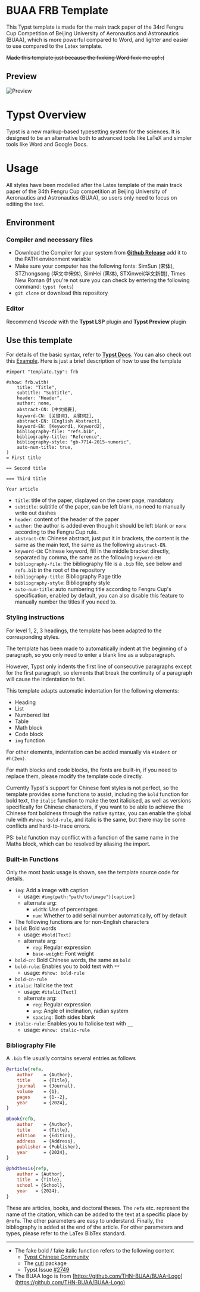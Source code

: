 # BUAA FRB Template

This Typst template is made for the main track paper of the 34rd Fengru Cup Competition of Beijing University of Aeronautics and Astronautics (BUAA), which is more powerful compared to Word, and lighter and easier to use compared to the Latex template.

~~Made this template just because the fxxking Word fxxk me up! :(~~

## Preview

![Preview](./preview.png)

# Typst Overview

Typst is a new markup-based typesetting system for the sciences. It is designed to be an alternative both to advanced tools like LaTeX and simpler tools like Word and Google Docs.

# Usage

All styles have been modelled after the Latex template of the main track paper of the 34th Fengru Cup competition at Beijing University of Aeronautics and Astronautics (BUAA), so users only need to focus on editing the text.

## Environment

### Compiler and necessary files

- Download the Compiler for your system from [**Github Release**](https://github.com/typst/typst/releases/) add it to the PATH environment variable
- Make sure your computer has the following fonts: SimSun (宋体), STZhongsong (华文中宋体), SimHei (黑体), STXinwei(华文新魏), Times New Roman (If you're not sure you can check by entering the following command: `typst fonts`)
- `git clone` or download this repository

### Editor

Recommend *Vscode* with the **Typst LSP** plugin and **Typst Preview** plugin

## Use this template

For details of the basic syntax, refer to [**Typst Docs**](https://typst.app/docs/reference). You can also check out this [Example](./main.typ). Here is just a brief description of how to use the template

```typ
#import "template.typ": frb

#show: frb.with(
    title: "Title",
    subtitle: "Subtitle",
    header: "Header",
    author: none,
    abstract-CN: [中文摘要],
    keyword-CN: [关键词1, 关键词2],
    abstract-EN: [English Abstract],
    keyword-EN: [Keyword1, Keyword2],
    bibliography-file: "refs.bib",
    bibliography-title: "Reference",
    bibliography-style: "gb-7714-2015-numeric",
    auto-num-title: true,
)
= First title

== Second title

=== Third title

Your article
```

- `title`: title of the paper, displayed on the cover page, mandatory
- `subtitle`: subtitle of the paper, can be left blank, no need to manually write out dashes
- `header`: content of the header of the paper
- `author`: the author is added even though it should be left blank or `none` according to the Fengru Cup rule.
- `abstract-CN`: Chinese abstract, just put it in brackets, the content is the same as the main text, the same as the following `abstract-EN`.
- `keyword-CN`: Chinese keyword, fill in the middle bracket directly, separated by comma, the same as the following `keyword-EN`
- `bibliography-file`: the bibliography file is a `.bib` file, see below and `refs.bib` in the root of the repository
- `bibliography-title`: Bibliography Page title
- `bibliography-style`: Bibliography style
- `auto-num-title`: auto numbering title according to Fengru Cup's specification, enabled by default, you can also disable this feature to manually number the titles if you need to.

### Styling instructions

For level 1, 2, 3 headings, the template has been adapted to the corresponding styles.

The template has been made to automatically indent at the beginning of a paragraph, so you only need to enter a blank line as a subparagraph.

However, Typst only indents the first line of consecutive paragraphs except for the first paragraph, so elements that break the continuity of a paragraph will cause the indentation to fail.

This template adapts automatic indentation for the following elements:

- Heading
- List
- Numbered list
- Table
- Math block
- Code block
- `img` function

For other elements, indentation can be added manually via `#indent` or `#h(2em)`.

For math blocks and code blocks, the fonts are built-in, if you need to replace them, please modify the template code directly.

Currently Typst's support for Chinese font styles is not perfect, so the template provides some functions to assist, including the `bold` function for bold text, the `italic` function to make the text italicised, as well as versions specifically for Chinese characters, if you want to be able to achieve the Chinese font boldness through the native syntax, you can enable the global rule with `#show: bold-rule`, and italic is the same, but there may be some conflicts and hard-to-trace errors.

PS: `bold` function may conflict with a function of the same name in the Maths block, which can be resolved by aliasing the import.

### Built-in Functions

Only the most basic usage is shown, see the template source code for details.

- `img`: Add a image with caption
    - usage: `#img(path:"path/to/image")[caption]`
    - alternate arg:
        - `width`: Use of percentages
        - `num`: Whether to add serial number automatically, off by default
- The following functions are for non-English characters
- `bold`: Bold words
    - usage: `#bold[Text]`
    - alternate arg:
        - `reg`: Regular expression
        - `base-weight`: Font weight
- `bold-cn`: Bold Chinese words, the same as `bold`
- `bold-rule`: Enables you to bold text with `**`
    - usage: `#show: bold-rule`
- `bold-cn-rule`
- `italic`: Italicise the text
    - usage: `#italic[Text]`
    - alternate arg:
        - `reg`: Regular expression
        - `ang`: Angle of inclination, radian system
        - `spacing`: Both sides blank
- `italic-rule`: Enables you to Italicise text with `__`
    - usage: `#show: italic-rule`

### Bibliography File

A `.bib` file usually contains several entries as follows

```bib
@article{refa,
    author    = {Author},
    title     = {Title},
    journal   = {Journal},
    volume    = {1},
    pages     = {1--2},
    year      = {2024},
}

@book{refb,
    author    = {Author},
    title     = {Title},
    edition   = {Edition},
    address   = {Address},
    publisher = {Publisher},
    year      = {2024},
}

@phdthesis{refp,
    author = {Author},
    title  = {Title},
    school = {School},
    year   = {2024},
}
```

These are articles, books, and doctoral theses. The `refa` etc. represent the name of the citation, which can be added to the text at a specific place by `@refa`. The other parameters are easy to understand. Finally, the bibliography is added at the end of the article. For other parameters and types, please refer to the LaTex BibTex standard.

---

- The fake bold / fake italic function refers to the following content
  - [Typst Chinese Community](https://typst-doc-cn.github.io/docs/chinese/)
  - The [cuti](https://github.com/csimide/cuti/) package
  - Typst Issue [#2749](https://github.com/typst/typst/issues/2749)
- The BUAA logo is from [https://github.com/THN-BUAA/BUAA-Logo](https://github.com/THN-BUAA/BUAA-Logo)